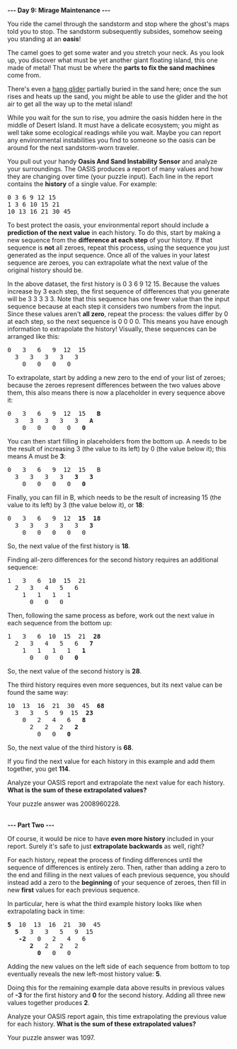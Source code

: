 **--- Day 9: Mirage Maintenance ---**

You ride the camel through the sandstorm and stop where the ghost's maps told you to stop. The sandstorm subsequently subsides, somehow seeing you standing at an **oasis**!

The camel goes to get some water and you stretch your neck. As you look up, you discover what must be yet another giant floating island, this one made of metal! That must be where the **parts to fix the sand machines** come from.

There's even a [hang glider](https://en.wikipedia.org/wiki/Hang_gliding) partially buried in the sand here; once the sun rises and heats up the sand, you might be able to use the glider and the hot air to get all the way up to the metal island!

While you wait for the sun to rise, you admire the oasis hidden here in the middle of Desert Island. It must have a delicate ecosystem; you might as well take some ecological readings while you wait. Maybe you can report any environmental instabilities you find to someone so the oasis can be around for the next sandstorm-worn traveler.

You pull out your handy **Oasis And Sand Instability Sensor** and analyze your surroundings. The OASIS produces a report of many values and how they are changing over time (your puzzle input). Each line in the report contains the **history** of a single value. For example:

<pre>
0 3 6 9 12 15
1 3 6 10 15 21
10 13 16 21 30 45
</pre>

To best protect the oasis, your environmental report should include a **prediction of the next value** in each history. To do this, start by making a new sequence from the **difference at each step** of your history. If that sequence is **not** all zeroes, repeat this process, using the sequence you just generated as the input sequence. Once all of the values in your latest sequence are zeroes, you can extrapolate what the next value of the original history should be.

In the above dataset, the first history is 0 3 6 9 12 15. Because the values increase by 3 each step, the first sequence of differences that you generate will be 3 3 3 3 3. Note that this sequence has one fewer value than the input sequence because at each step it considers two numbers from the input. Since these values aren't **all zero**, repeat the process: the values differ by 0 at each step, so the next sequence is 0 0 0 0. This means you have enough information to extrapolate the history! Visually, these sequences can be arranged like this:

<pre>
0   3   6   9  12  15
  3   3   3   3   3
    0   0   0   0
</pre>

To extrapolate, start by adding a new zero to the end of your list of zeroes; because the zeroes represent differences between the two values above them, this also means there is now a placeholder in every sequence above it:

<pre>
0   3   6   9  12  15   <b>B</b>
  3   3   3   3   3   <b>A</b>
    0   0   0   0   <b>0</b>
</pre>

You can then start filling in placeholders from the bottom up. A needs to be the result of increasing 3 (the value to its left) by 0 (the value below it); this means A must be **3**:

<pre>
0   3   6   9  12  15   B
  3   3   3   3   <b>3   3</b>
    0   0   0   0   <b>0</b>
</pre>

Finally, you can fill in B, which needs to be the result of increasing 15 (the value to its left) by 3 (the value below it), or **18**:

<pre>
0   3   6   9  12  <b>15  18</b>
  3   3   3   3   3   <b>3</b>
    0   0   0   0   0
</pre>

So, the next value of the first history is **18**.

Finding all-zero differences for the second history requires an additional sequence:

<pre>
1   3   6  10  15  21
  2   3   4   5   6
    1   1   1   1
      0   0   0
</pre>

Then, following the same process as before, work out the next value in each sequence from the bottom up:

<pre>
1   3   6  10  15  21  <b>28</b>
  2   3   4   5   6   <b>7</b>
    1   1   1   1   <b>1</b>
      0   0   0   <b>0</b>
</pre>

So, the next value of the second history is **28**.

The third history requires even more sequences, but its next value can be found the same way:

<pre>
10  13  16  21  30  45  <b>68</b>
  3   3   5   9  15  <b>23</b>
    0   2   4   6   <b>8</b>
      2   2   2   <b>2</b>
        0   0   <b>0</b>
</pre>

So, the next value of the third history is **68**.

If you find the next value for each history in this example and add them together, you get **114**.

Analyze your OASIS report and extrapolate the next value for each history. **What is the sum of these extrapolated values?**

Your puzzle answer was 2008960228.
<br><br>

**--- Part Two ---**

Of course, it would be nice to have **even more history** included in your report. Surely it's safe to just **extrapolate backwards** as well, right?

For each history, repeat the process of finding differences until the sequence of differences is entirely zero. Then, rather than adding a zero to the end and filling in the next values of each previous sequence, you should instead add a zero to the **beginning** of your sequence of zeroes, then fill in new **first** values for each previous sequence.

In particular, here is what the third example history looks like when extrapolating back in time:

<pre>
<b>5</b>  10  13  16  21  30  45
  <b>5</b>   3   3   5   9  15
   <b>-2</b>   0   2   4   6
      <b>2</b>   2   2   2
        <b>0</b>   0   0
</pre>

Adding the new values on the left side of each sequence from bottom to top eventually reveals the new left-most history value: **5**.

Doing this for the remaining example data above results in previous values of **-3** for the first history and **0** for the second history. Adding all three new values together produces **2**.

Analyze your OASIS report again, this time extrapolating the previous value for each history. **What is the sum of these extrapolated values?**

Your puzzle answer was 1097.
